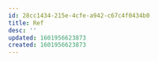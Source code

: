 ```yaml
---
id: 28cc1434-215e-4cfe-a942-c67c4f0434b0
title: Ref
desc: ''
updated: 1601956623873
created: 1601956623873
---
```


<!-- Reference material-->
